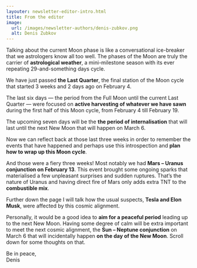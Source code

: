 ```yaml
---
layouter: newsletter-editor-intro.html
title: From the editor
image: 
  url: /images/newsletter-authors/denis-zubkov.png
  alt: Denis Zubkov
---
```


Talking about the current Moon phase is like a conversational ice-breaker that we astrologers know all too well. The phases of the Moon are truly the carrier of **astrological weather**, a mini-milestone season with its ever repeating 29-and-something days cycle.

We have just passed **the Last Quarter**, the final station of the Moon cycle that started 3 weeks and 2 days ago on February 4. 

The last six days — the period from the Full Moon until the current Last Quarter — were focused on **active harvesting of whatever we have sawn** during the first half  of this Moon cycle, from February 4 till February 19. 

The upcoming seven days will be the **the period of internalisation** that will last until the next New Moon that will happen on March 6.

Now we can reflect back at those last three weeks in order to remember the events that have happened and perhaps use this introspection and **plan how to wrap up this Moon cycle**.

And those were a fiery three weeks! Most notably we had **Mars – Uranus conjunction on February 13**. This event brought some ongoing sparks that materialised a few unpleasant surprises and sudden ruptures. That’s the nature of Uranus and having direct fire of Mars only adds extra TNT to the **combustible mix**.

Further down the page I will talk how the usual suspects, **Tesla and Elon Musk**, were affected by this cosmic alignment.

Personally, it would be a good idea to **aim for a peaceful period** leading up to the next New Moon. Having some degree of calm will be extra important to meet the next cosmic alignment, the **Sun – Neptune conjunction** on March 6 that will incidentally happen **on the day of the New Moon**. Scroll down for some thoughts on that.

Be in peace,<br>
<span class="signature">Denis</span>
